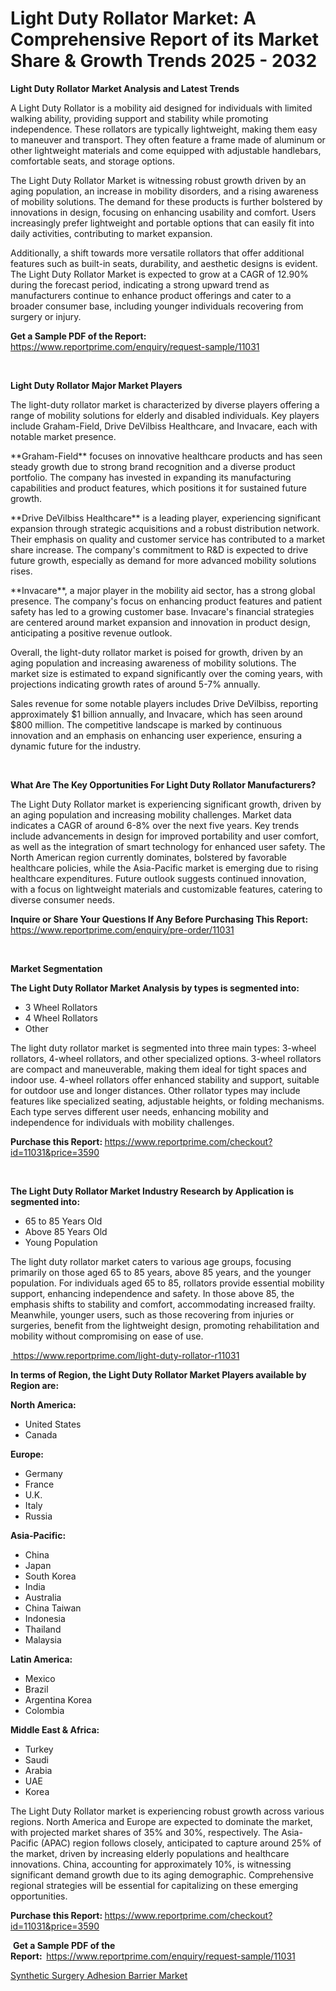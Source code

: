 <p><h1>Light Duty Rollator Market: A Comprehensive Report of its Market Share & Growth Trends 2025 - 2032</h1></p><p><strong>Light Duty Rollator Market Analysis and Latest Trends</strong></p>
<p><p>A Light Duty Rollator is a mobility aid designed for individuals with limited walking ability, providing support and stability while promoting independence. These rollators are typically lightweight, making them easy to maneuver and transport. They often feature a frame made of aluminum or other lightweight materials and come equipped with adjustable handlebars, comfortable seats, and storage options.</p><p>The Light Duty Rollator Market is witnessing robust growth driven by an aging population, an increase in mobility disorders, and a rising awareness of mobility solutions. The demand for these products is further bolstered by innovations in design, focusing on enhancing usability and comfort. Users increasingly prefer lightweight and portable options that can easily fit into daily activities, contributing to market expansion.</p><p>Additionally, a shift towards more versatile rollators that offer additional features such as built-in seats, durability, and aesthetic designs is evident. The Light Duty Rollator Market is expected to grow at a CAGR of 12.90% during the forecast period, indicating a strong upward trend as manufacturers continue to enhance product offerings and cater to a broader consumer base, including younger individuals recovering from surgery or injury.</p></p>
<p><strong>Get a Sample PDF of the Report:&nbsp;</strong> <a href="https://www.reportprime.com/enquiry/request-sample/11031?utm_campaign=2009&utm_medium=2&utm_source=Github&utm_content=ia&utm_term=20032025&utm_id=light-duty-rollator">https://www.reportprime.com/enquiry/request-sample/11031</a></p>
<p>&nbsp;</p>
<p><strong>Light Duty Rollator Major Market Players</strong></p>
<p><p>The light-duty rollator market is characterized by diverse players offering a range of mobility solutions for elderly and disabled individuals. Key players include Graham-Field, Drive DeVilbiss Healthcare, and Invacare, each with notable market presence.</p><p>**Graham-Field** focuses on innovative healthcare products and has seen steady growth due to strong brand recognition and a diverse product portfolio. The company has invested in expanding its manufacturing capabilities and product features, which positions it for sustained future growth.</p><p>**Drive DeVilbiss Healthcare** is a leading player, experiencing significant expansion through strategic acquisitions and a robust distribution network. Their emphasis on quality and customer service has contributed to a market share increase. The company's commitment to R&D is expected to drive future growth, especially as demand for more advanced mobility solutions rises.</p><p>**Invacare**, a major player in the mobility aid sector, has a strong global presence. The company's focus on enhancing product features and patient safety has led to a growing customer base. Invacare's financial strategies are centered around market expansion and innovation in product design, anticipating a positive revenue outlook.</p><p>Overall, the light-duty rollator market is poised for growth, driven by an aging population and increasing awareness of mobility solutions. The market size is estimated to expand significantly over the coming years, with projections indicating growth rates of around 5-7% annually. </p><p>Sales revenue for some notable players includes Drive DeVilbiss, reporting approximately $1 billion annually, and Invacare, which has seen around $800 million. The competitive landscape is marked by continuous innovation and an emphasis on enhancing user experience, ensuring a dynamic future for the industry.</p></p>
<p>&nbsp;</p>
<p><strong>What Are The Key Opportunities For Light Duty Rollator Manufacturers?</strong></p>
<p><p>The Light Duty Rollator market is experiencing significant growth, driven by an aging population and increasing mobility challenges. Market data indicates a CAGR of around 6-8% over the next five years. Key trends include advancements in design for improved portability and user comfort, as well as the integration of smart technology for enhanced user safety. The North American region currently dominates, bolstered by favorable healthcare policies, while the Asia-Pacific market is emerging due to rising healthcare expenditures. Future outlook suggests continued innovation, with a focus on lightweight materials and customizable features, catering to diverse consumer needs.</p></p>
<p><strong>Inquire or Share Your Questions If Any Before Purchasing This Report:</strong> <a href="https://www.reportprime.com/enquiry/pre-order/11031?utm_campaign=2009&utm_medium=2&utm_source=Github&utm_content=ia&utm_term=20032025&utm_id=light-duty-rollator">https://www.reportprime.com/enquiry/pre-order/11031</a></p>
<p>&nbsp;</p>
<p><strong>Market Segmentation</strong></p>
<p><strong>The Light Duty Rollator Market Analysis by types is segmented into:</strong></p>
<p><ul><li>3 Wheel Rollators</li><li>4 Wheel Rollators</li><li>Other</li></ul></p>
<p><p>The light duty rollator market is segmented into three main types: 3-wheel rollators, 4-wheel rollators, and other specialized options. 3-wheel rollators are compact and maneuverable, making them ideal for tight spaces and indoor use. 4-wheel rollators offer enhanced stability and support, suitable for outdoor use and longer distances. Other rollator types may include features like specialized seating, adjustable heights, or folding mechanisms. Each type serves different user needs, enhancing mobility and independence for individuals with mobility challenges.</p></p>
<p><strong>Purchase this Report:&nbsp;</strong><a href="https://www.reportprime.com/checkout?id=11031&price=3590&utm_campaign=2009&utm_medium=2&utm_source=Github&utm_content=ia&utm_term=20032025&utm_id=light-duty-rollator">https://www.reportprime.com/checkout?id=11031&price=3590</a></p>
<p>&nbsp;</p>
<p><strong>The Light Duty Rollator Market Industry Research by Application is segmented into:</strong></p>
<p><ul><li>65 to 85 Years Old</li><li>Above 85 Years Old</li><li>Young Population</li></ul></p>
<p><p>The light duty rollator market caters to various age groups, focusing primarily on those aged 65 to 85 years, above 85 years, and the younger population. For individuals aged 65 to 85, rollators provide essential mobility support, enhancing independence and safety. In those above 85, the emphasis shifts to stability and comfort, accommodating increased frailty. Meanwhile, younger users, such as those recovering from injuries or surgeries, benefit from the lightweight design, promoting rehabilitation and mobility without compromising on ease of use.</p></p>
<p><a href="https://www.reportprime.com/light-duty-rollator-r11031?utm_campaign=2009&utm_medium=2&utm_source=Github&utm_content=ia&utm_term=20032025&utm_id=light-duty-rollator">&nbsp;https://www.reportprime.com/light-duty-rollator-r11031</a></p>
<p><strong>In terms of Region, the Light Duty Rollator Market Players available by Region are:</strong></p>
<p>
    <p> <strong> North America: </strong>
        <ul>
            <li>United States</li>
            <li>Canada</li>
        </ul>
        </p> 
    <p> <strong> Europe: </strong>
        <ul>
            <li>Germany</li>
            <li>France</li>
            <li>U.K.</li>
            <li>Italy</li>
            <li>Russia</li>
        </ul>
        </p> 
    <p> <strong> Asia-Pacific: </strong>
        <ul>
            <li>China</li>
            <li>Japan</li>
            <li>South Korea</li>
            <li>India</li>
            <li>Australia</li>
            <li>China Taiwan</li>
            <li>Indonesia</li>
            <li>Thailand</li>
            <li>Malaysia</li>
        </ul>
        </p> 
    <p> <strong> Latin America: </strong>
        <ul>
            <li>Mexico</li>
            <li>Brazil</li>
            <li>Argentina Korea</li>
            <li>Colombia</li>
        </ul>
        </p> 
    <p> <strong> Middle East & Africa: </strong>
        <ul>
            <li>Turkey</li>
            <li>Saudi</li>
            <li>Arabia</li>
            <li>UAE</li>
            <li>Korea</li>
        </ul>
    </p>
    </p>
<p><p>The Light Duty Rollator market is experiencing robust growth across various regions. North America and Europe are expected to dominate the market, with projected market shares of 35% and 30%, respectively. The Asia-Pacific (APAC) region follows closely, anticipated to capture around 25% of the market, driven by increasing elderly populations and healthcare innovations. China, accounting for approximately 10%, is witnessing significant demand growth due to its aging demographic. Comprehensive regional strategies will be essential for capitalizing on these emerging opportunities.</p></p>
<p><strong>Purchase this Report: </strong><a href="https://www.reportprime.com/checkout?id=11031&price=3590&utm_campaign=2009&utm_medium=2&utm_source=Github&utm_content=ia&utm_term=20032025&utm_id=light-duty-rollator">https://www.reportprime.com/checkout?id=11031&price=3590</a></p>
<p>&nbsp;<strong>Get a Sample PDF of the Report:&nbsp;&nbsp;</strong><a href="https://www.reportprime.com/enquiry/request-sample/11031?utm_campaign=2009&utm_medium=2&utm_source=Github&utm_content=ia&utm_term=20032025&utm_id=light-duty-rollator">https://www.reportprime.com/enquiry/request-sample/11031</a></p>
<p><strong></strong></p>
<p><p><a href="https://github.com/hgf64gh/Market-Research-Report-List-2/blob/main/synthetic-surgery-adhesion-barrier-market.md?utm_campaign=2009&utm_medium=2&utm_source=Github&utm_content=ia&utm_term=20032025&utm_id=light-duty-rollator">Synthetic Surgery Adhesion Barrier Market</a></p></p>